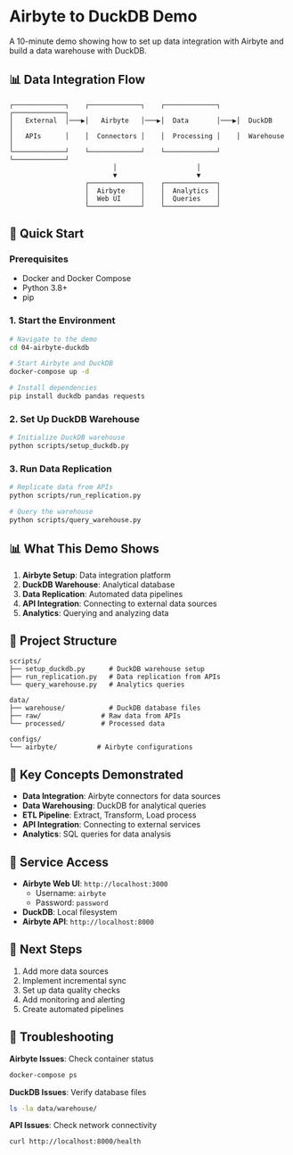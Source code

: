 # Airbyte to DuckDB Demo

A 10-minute demo showing how to set up data integration with Airbyte and build a data warehouse with DuckDB.

## 📊 Data Integration Flow

```
┌─────────────┐    ┌─────────────┐    ┌─────────────┐    ┌─────────────┐
│   External  │───▶│   Airbyte   │───▶│  Data       │───▶│  DuckDB     │
│   APIs      │    │  Connectors │    │  Processing │    │  Warehouse  │
└─────────────┘    └─────────────┘    └─────────────┘    └─────────────┘
                          │                    │
                          ▼                    ▼
                   ┌─────────────┐    ┌─────────────┐
                   │  Airbyte    │    │  Analytics  │
                   │  Web UI     │    │  Queries    │
                   └─────────────┘    └─────────────┘
```

## 🚀 Quick Start

### Prerequisites
- Docker and Docker Compose
- Python 3.8+
- pip

### 1. Start the Environment
```bash
# Navigate to the demo
cd 04-airbyte-duckdb

# Start Airbyte and DuckDB
docker-compose up -d

# Install dependencies
pip install duckdb pandas requests
```

### 2. Set Up DuckDB Warehouse
```bash
# Initialize DuckDB warehouse
python scripts/setup_duckdb.py
```

### 3. Run Data Replication
```bash
# Replicate data from APIs
python scripts/run_replication.py

# Query the warehouse
python scripts/query_warehouse.py
```

## 📊 What This Demo Shows

1. **Airbyte Setup**: Data integration platform
2. **DuckDB Warehouse**: Analytical database
3. **Data Replication**: Automated data pipelines
4. **API Integration**: Connecting to external data sources
5. **Analytics**: Querying and analyzing data

## 📁 Project Structure

```
scripts/
├── setup_duckdb.py      # DuckDB warehouse setup
├── run_replication.py   # Data replication from APIs
└── query_warehouse.py   # Analytics queries

data/
├── warehouse/           # DuckDB database files
├── raw/               # Raw data from APIs
└── processed/         # Processed data

configs/
└── airbyte/          # Airbyte configurations
```

## 🎯 Key Concepts Demonstrated

- **Data Integration**: Airbyte connectors for data sources
- **Data Warehousing**: DuckDB for analytical queries
- **ETL Pipeline**: Extract, Transform, Load process
- **API Integration**: Connecting to external services
- **Analytics**: SQL queries for data analysis

## 🔗 Service Access

- **Airbyte Web UI**: `http://localhost:3000`
  - Username: `airbyte`
  - Password: `password`
- **DuckDB**: Local filesystem
- **Airbyte API**: `http://localhost:8000`

## 🚀 Next Steps

1. Add more data sources
2. Implement incremental sync
3. Set up data quality checks
4. Add monitoring and alerting
5. Create automated pipelines

## 🐛 Troubleshooting

**Airbyte Issues**: Check container status
```bash
docker-compose ps
```

**DuckDB Issues**: Verify database files
```bash
ls -la data/warehouse/
```

**API Issues**: Check network connectivity
```bash
curl http://localhost:8000/health
``` 